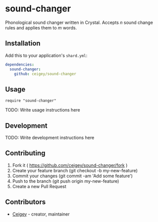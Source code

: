 # sound-changer

Phonological sound changer written in Crystal.
Accepts _n_ sound change rules and applies them to _m_ words.

## Installation

Add this to your application's `shard.yml`:

```yaml
dependencies:
  sound-changer:
    github: ceigey/sound-changer
```

## Usage

```crystal
require "sound-changer"
```

TODO: Write usage instructions here

## Development

TODO: Write development instructions here

## Contributing

1. Fork it ( https://github.com/ceigey/sound-changer/fork )
2. Create your feature branch (git checkout -b my-new-feature)
3. Commit your changes (git commit -am 'Add some feature')
4. Push to the branch (git push origin my-new-feature)
5. Create a new Pull Request

## Contributors

- [Ceigey](https://github.com/ceigey)  - creator, maintainer

